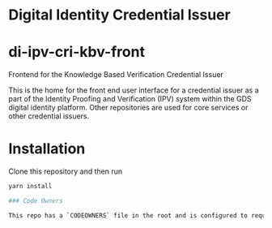 # Digital Identity Credential Issuer

# di-ipv-cri-kbv-front

Frontend for the Knowledge Based Verification Credential Issuer

This is the home for the front end user interface for a credential issuer as a part of the Identity Proofing and Verification (IPV) system within the GDS digital identity platform. Other repositories are used for core services or other credential issuers.

# Installation

Clone this repository and then run

```bash
yarn install

### Code Owners

This repo has a `CODEOWNERS` file in the root and is configured to require PRs to reviewed by Code Owners.
